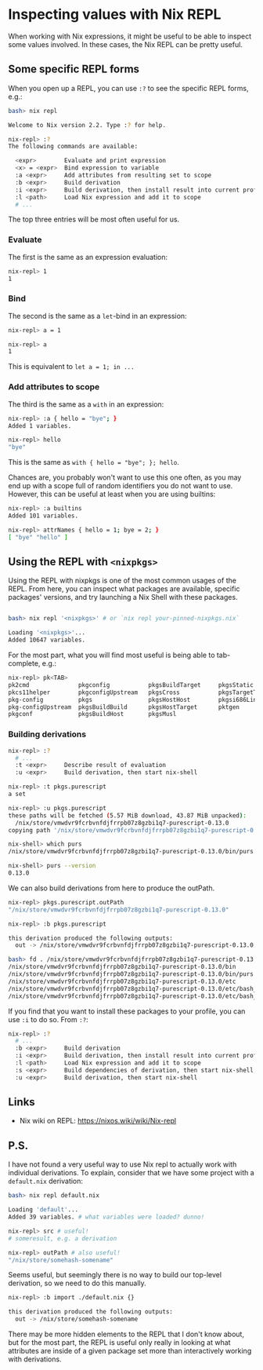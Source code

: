 # Inspecting values with Nix REPL

When working with Nix expressions, it might be useful to be able to inspect some values involved. In these cases, the Nix REPL can be pretty useful.

## Some specific REPL forms

When you open up a REPL, you can use `:?` to see the specific REPL forms, e.g.:

```bash
bash> nix repl

Welcome to Nix version 2.2. Type :? for help.

nix-repl> :?
The following commands are available:

  <expr>        Evaluate and print expression
  <x> = <expr>  Bind expression to variable
  :a <expr>     Add attributes from resulting set to scope
  :b <expr>     Build derivation
  :i <expr>     Build derivation, then install result into current profile
  :l <path>     Load Nix expression and add it to scope
  # ...
```

The top three entries will be most often useful for us.

### Evaluate

The first is the same as an expression evaluation:

```bash
nix-repl> 1
1
```

### Bind

The second is the same as a `let`-bind in an expression:

```bash
nix-repl> a = 1

nix-repl> a
1
```

This is equivalent to `let a = 1; in ...`

### Add attributes to scope

The third is the same as a `with` in an expression:

```bash
nix-repl> :a { hello = "bye"; }
Added 1 variables.

nix-repl> hello
"bye"
```

This is the same as `with { hello = "bye"; }; hello`.

Chances are, you probably won't want to use this one often, as you may end up with a scope full of random identifiers you do not want to use. However, this can be useful at least when you are using builtins:

```bash
nix-repl> :a builtins
Added 101 variables.

nix-repl> attrNames { hello = 1; bye = 2; }
[ "bye" "hello" ]
```

## Using the REPL with `<nixpkgs>`

Using the REPL with nixpkgs is one of the most common usages of the REPL. From here, you can inspect what packages are available, specific packages' versions, and try launching a Nix Shell with these packages.

```bash

bash> nix repl '<nixpkgs>' # or `nix repl your-pinned-nixpkgs.nix`

Loading '<nixpkgs>'...
Added 10647 variables.
```

For the most part, what you will find most useful is being able to tab-complete, e.g.:

```bash
nix-repl> pk<TAB>
pk2cmd              pkgconfig           pkgsBuildTarget     pkgsStatic
pkcs11helper        pkgconfigUpstream   pkgsCross           pkgsTargetTarget
pkg-config          pkgs                pkgsHostHost        pkgsi686Linux
pkg-configUpstream  pkgsBuildBuild      pkgsHostTarget      pktgen
pkgconf             pkgsBuildHost       pkgsMusl
```

### Building derivations

```bash
nix-repl> :?
  # ...
  :t <expr>     Describe result of evaluation
  :u <expr>     Build derivation, then start nix-shell

nix-repl> :t pkgs.purescript
a set

nix-repl> :u pkgs.purescript
these paths will be fetched (5.57 MiB download, 43.87 MiB unpacked):
  /nix/store/vmwdvr9fcrbvnfdjfrrpb07z8gzbi1q7-purescript-0.13.0
copying path '/nix/store/vmwdvr9fcrbvnfdjfrrpb07z8gzbi1q7-purescript-0.13.0' from 'https://cache.nixos.org'...

nix-shell> which purs
/nix/store/vmwdvr9fcrbvnfdjfrrpb07z8gzbi1q7-purescript-0.13.0/bin/purs

nix-shell> purs --version
0.13.0
```

We can also build derivations from here to produce the outPath.

```bash
nix-repl> pkgs.purescript.outPath
"/nix/store/vmwdvr9fcrbvnfdjfrrpb07z8gzbi1q7-purescript-0.13.0"

nix-repl> :b pkgs.purescript

this derivation produced the following outputs:
  out -> /nix/store/vmwdvr9fcrbvnfdjfrrpb07z8gzbi1q7-purescript-0.13.0

bash> fd . /nix/store/vmwdvr9fcrbvnfdjfrrpb07z8gzbi1q7-purescript-0.13.0
/nix/store/vmwdvr9fcrbvnfdjfrrpb07z8gzbi1q7-purescript-0.13.0/bin
/nix/store/vmwdvr9fcrbvnfdjfrrpb07z8gzbi1q7-purescript-0.13.0/bin/purs
/nix/store/vmwdvr9fcrbvnfdjfrrpb07z8gzbi1q7-purescript-0.13.0/etc
/nix/store/vmwdvr9fcrbvnfdjfrrpb07z8gzbi1q7-purescript-0.13.0/etc/bash_completion.d
/nix/store/vmwdvr9fcrbvnfdjfrrpb07z8gzbi1q7-purescript-0.13.0/etc/bash_completion.d/purs-completion.bash
```

If you find that you want to install these packages to your profile, you can use `:i` to do so. From `:?`:

```bash
nix-repl> :?
  # ...
  :b <expr>     Build derivation
  :i <expr>     Build derivation, then install result into current profile
  :l <path>     Load Nix expression and add it to scope
  :s <expr>     Build dependencies of derivation, then start nix-shell
  :u <expr>     Build derivation, then start nix-shell
```

## Links

* Nix wiki on REPL: <https://nixos.wiki/wiki/Nix-repl>

## P.S.

I have not found a very useful way to use Nix repl to actually work with individual derivations. To explain, consider that we have some project with a `default.nix` derivation:

```bash
bash> nix repl default.nix

Loading 'default'...
Added 39 variables. # what variables were loaded? dunno!

nix-repl> src # useful!
# someresult, e.g. a derivation

nix-repl> outPath # also useful!
"/nix/store/somehash-somename"
```

Seems useful, but seemingly there is no way to build our top-level derivation, so we need to do this manually.

```bash
nix-repl> :b import ./default.nix {}

this derivation produced the following outputs:
  out -> /nix/store/somehash-somename
```

There may be more hidden elements to the REPL that I don't know about, but for the most part, the REPL is useful only really in looking at what attributes are inside of a given package set more than interactively working with derivations.
